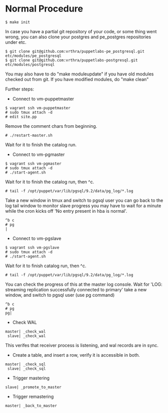 Normal Procedure
==================

    $ make init

In case you have a partial git repository of your code, or some thing went wrong, you can also clone
your postgres and pe_postgres repositories under etc.

    $ git clone git@github.com:vrthra/puppetlabs-pe_postgresql.git etc/modules/pe_postgresql
    $ git clone git@github.com:vrthra/puppetlabs-postgresql.git etc/modules/postgresql

You may also have to do "make moduleupdate" if you have old modules checked out from git.
If you have modified modules, do "make clean"

Further steps:

* Connect to vm-puppetmaster

```
$ vagrant ssh vm-puppetmaster
# sudo tmux attach -d
# edit site.pp
```

Remove the comment chars from beginning.
```
# ./restart-master.sh
```
Wait for it to finish the catalog run.


* Connect to vm-pgmaster

```
$ vagrant ssh vm-pgmaster
# sudo tmux attach -d
# ./start-agent.sh
```
Wait for it to finish the catalog run, then ^c.
```
# tail -f /opt/puppet/var/lib/pgsql/9.2/data/pg_log/*.log
```
Take a new window in tmux and switch to pgsql user 
you can go back to the log tail window to monitor slave progress
you may have to wait for a minute while the cron kicks off 
'No entry present in hba is normal'.
```
^b c
# pg
|
```

* Connect to vm-pgslave

```
$ vagrant ssh vm-pgslave
# sudo tmux attach -d
# ./start-agent.sh
```
Wait for it to finish catalog run, then ^c.
```
# tail -f /opt/puppet/var/lib/pgsql/9.2/data/pg_log/*.log
```
You can check the progress of this at the master log console.
Wait for 'LOG:  streaming replication successfully connected to primary'
take a new window, and switch to pgsql user (use pg command)
```
^b c
# pg
pg|
```

* Check WAL

```
master| _check_wal
 slave| _check_wal
```
This verifes that receiver process is listening, and wal records are in sync.

* Create a table, and insert a row, verify it is accessible in both.

```
master| _check_sql
 slave| _check_sql
```

* Trigger mastering

```
slave| _promote_to_master
```

* Trigger remastering

```
master| _back_to_master
```

